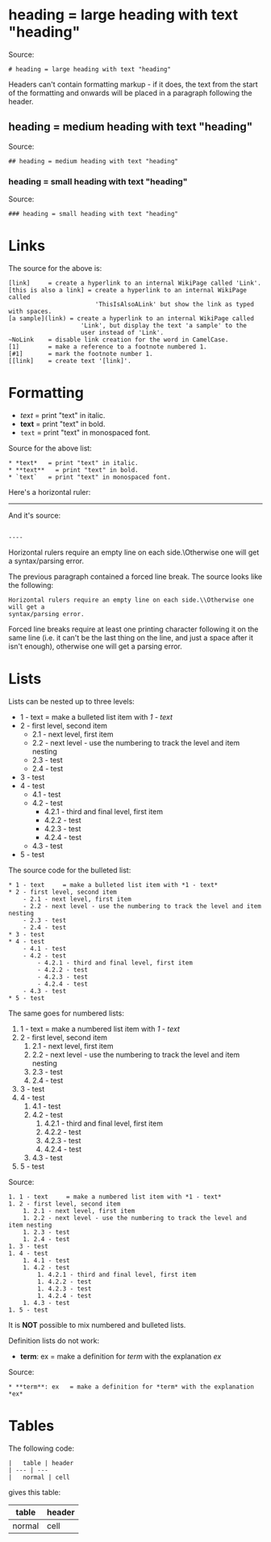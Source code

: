 # heading = large heading with text "heading"

Source:
```
# heading = large heading with text "heading"
```

Headers can't contain formatting markup - if it
does, the text from the start of the formatting and onwards will be placed in a
paragraph following the header.

## heading = medium heading with text "heading"

Source:
```
## heading = medium heading with text "heading"
```

### heading = small heading with text "heading"

Source:
```
### heading = small heading with text "heading"
```

# Links

The source for the above is:

```
[link]     = create a hyperlink to an internal WikiPage called 'Link'.
[this is also a link] = create a hyperlink to an internal WikiPage called
                        'ThisIsAlsoALink' but show the link as typed with spaces.
[a sample](link) = create a hyperlink to an internal WikiPage called
                    'Link', but display the text 'a sample' to the
                    user instead of 'Link'.
~NoLink    = disable link creation for the word in CamelCase.
[1]        = make a reference to a footnote numbered 1.
[#1]       = mark the footnote number 1.
[[link]    = create text '[link]'.
```

# Formatting

* *text*   = print "text" in italic.
* **text**   = print "text" in bold.
* `text`   = print "text" in monospaced font.

Source for the above list:
```
* *text*   = print "text" in italic.
* **text**   = print "text" in bold.
* `text`   = print "text" in monospaced font.
```

Here's a horizontal ruler:

----

And it's source:
```

----

```

Horizontal rulers require an empty line on each side.\\Otherwise one will get a
syntax/parsing error.

The previous paragraph contained a forced line break. The source looks like the
following:

```
Horizontal rulers require an empty line on each side.\\Otherwise one will get a
syntax/parsing error.
```

Forced line breaks require at least one printing character following it on the
same line (i.e. it can't be the last thing on the line, and just a space after it
isn't enough), otherwise one will get a parsing error.

# Lists

Lists can be nested up to three levels:

* 1 - text     = make a bulleted list item with *1 - text*
* 2 - first level, second item
    - 2.1 - next level, first item
    - 2.2 - next level - use the numbering to track the level and item nesting
    - 2.3 - test
    - 2.4 - test
* 3 - test
* 4 - test
    - 4.1 - test
    - 4.2 - test
        - 4.2.1 - third and final level, first item
        - 4.2.2 - test
        - 4.2.3 - test
        - 4.2.4 - test
    - 4.3 - test
* 5 - test

The source code for the bulleted list:

```
* 1 - text     = make a bulleted list item with *1 - text*
* 2 - first level, second item
    - 2.1 - next level, first item
    - 2.2 - next level - use the numbering to track the level and item nesting
    - 2.3 - test
    - 2.4 - test
* 3 - test
* 4 - test
    - 4.1 - test
    - 4.2 - test
        - 4.2.1 - third and final level, first item
        - 4.2.2 - test
        - 4.2.3 - test
        - 4.2.4 - test
    - 4.3 - test
* 5 - test
```

The same goes for numbered lists:
1. 1 - text     = make a numbered list item with *1 - text*
1. 2 - first level, second item
    1. 2.1 - next level, first item
    1. 2.2 - next level - use the numbering to track the level and item nesting
    1. 2.3 - test
    1. 2.4 - test
1. 3 - test
1. 4 - test
    1. 4.1 - test
    1. 4.2 - test
        1. 4.2.1 - third and final level, first item
        1. 4.2.2 - test
        1. 4.2.3 - test
        1. 4.2.4 - test
    1. 4.3 - test
1. 5 - test

Source:
```
1. 1 - text     = make a numbered list item with *1 - text*
1. 2 - first level, second item
    1. 2.1 - next level, first item
    1. 2.2 - next level - use the numbering to track the level and item nesting
    1. 2.3 - test
    1. 2.4 - test
1. 3 - test
1. 4 - test
    1. 4.1 - test
    1. 4.2 - test
        1. 4.2.1 - third and final level, first item
        1. 4.2.2 - test
        1. 4.2.3 - test
        1. 4.2.4 - test
    1. 4.3 - test
1. 5 - test
```

It is **NOT** possible to mix numbered and bulleted lists.

Definition lists do not work:

* **term**: ex   = make a definition for *term* with the explanation *ex*

Source:
```
* **term**: ex   = make a definition for *term* with the explanation *ex*
```

# Tables

The following code:

```
|   table | header
| --- | ---
|   normal | cell
```

gives this table:

|   table | header
| --- | ---
|   normal | cell
